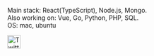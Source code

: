 Main stack: React(TypeScript), Node.js, Mongo.<br/>
Also working on: Vue, Go, Python, PHP, SQL.<br/>
OS: mac, ubuntu

<a href="https://twitter.com/DavidMaromIl"><img src="https://www.pngkey.com/png/full/2-27646_twitter-logo-png-transparent-background-logo-twitter-png.png" alt="Twitter" width="30px"></a>
